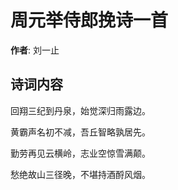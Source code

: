 # 周元举侍郎挽诗一首

**作者**: 刘一止

## 诗词内容

回翔三纪到丹泉，始觉深归雨露边。

黄霸声名初不减，吾丘智略孰居先。

勤劳再见云横岭，志业空惊雪满颠。

愁绝故山三径晚，不堪持酒酹风烟。

